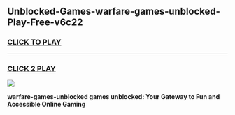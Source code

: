 
## Unblocked-Games-warfare-games-unblocked-Play-Free-v6c22
<h3>
<a href="https://premium76.site?title=warfare-games-unblocked&ref=22A">CLICK TO PLAY</a></h3>
<hr>

<h3>
<a href="https://premium76.site?title=warfare-games-unblocked&ref=22A">CLICK 2 PLAY</a>
  
</h3>

<a href="https://premium76.site?title=warfare-games-unblocked&ref=22A"><img src="https://clearcache.store/games.png"></a>


**warfare-games-unblocked games unblocked: Your Gateway to Fun and Accessible Online Gaming**
